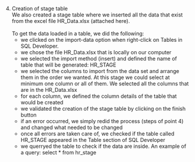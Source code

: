 4. Creation of stage table <br>
We also created a stage table where we inserted all the data that exist from the excel file HR_Data.xlsx (attached here). <br>
<br> To get the data loaded in a table, we did the following: 
   - we clicked on the import-data option when right-click on Tables in SQL Developer. 
   - we chose the file HR_Data.xlsx that is locally on our computer
   - we selected the import method (insert) and defined the name of table that will be generated: HR_STAGE
   - we selected the columns to import from the data set and arrange them in the order we wanted. At this stage we could select  at minimum one column or all of them. We selected all the columns that are in the HR_Data.xlsx 
   - for each column, we defined the column details of the table that would be created
   - we validated the creation of the stage table by clicking on the finish button
   - if an error occurred, we simply redid the process (steps of point 4) and changed what needed to be changed
   - once all errors are taken care of, we checked if the table called HR_STAGE appeared in the Table section of SQL Developer
   - we querryed the table to check if the data are inside. An example of a query: 
      select * from hr_stage
